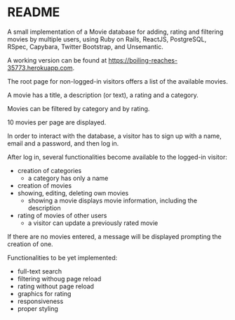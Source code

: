 # README

A small implementation of a Movie database for adding, rating and filtering movies by multiple users, using Ruby on Rails, ReactJS, PostgreSQL, RSpec, Capybara, Twitter Bootstrap, and Unsemantic.

A working version can be found at https://boiling-reaches-35773.herokuapp.com.

The root page for non-logged-in visitors offers a list of the available movies.

A movie has a title, a description (or text), a rating and a category.

Movies can be filtered by category and by rating.

10 movies per page are displayed.

In order to interact with the database, a visitor has to sign up with a name, email and a password, and then log in.

After log in, several functionalities become available to the logged-in visitor:
- creation of categories
  - a category has only a name
- creation of movies
- showing, editing, deleting own movies
  - showing a movie displays movie information, including the description
- rating of movies of other users
  - a visitor can update a previously rated movie

If there are no movies entered, a message will be displayed prompting the creation of one.

Functionalities to be yet implemented:
- full-text search
- filtering withoug page reload
- rating without page reload
- graphics for rating
- responsiveness
- proper styling
